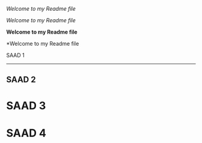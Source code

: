 *Welcome to my Readme file*

_Welcome to my Readme file_ 


**Welcome to my Readme file**


*Welcome to my Readme file

SAAD 1
***
## SAAD 2


# SAAD 3


SAAD 4
=